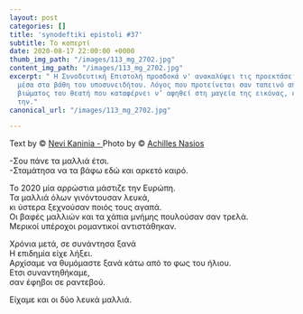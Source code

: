 ```yaml
---
layout: post
categories: []
title: 'synodeftiki epistoli #37'
subtitle: Το κοπερτί
date: 2020-08-17 22:00:00 +0000
thumb_img_path: "/images/113_mg_2702.jpg"
content_img_path: "/images/113_mg_2702.jpg"
excerpt: " Η Συνοδευτική Επιστολή προσδοκά ν' ανακαλύψει τις προεκτάσεις της εικόνας
  μέσα στα βάθη του υποσυνειδήτου. Λόγος που προτείνεται σαν ταπεινό απαύγασμα του
  βιώματος του θεατή που καταφέρνει ν’ αφηθεί στη μαγεία της εικόνας, επαναδημιουργώντας
  την."
canonical_url: "/images/113_mg_2702.jpg"

---
```

Text by © <a href="https://www.facebook.com/nevi.kaninia" target="blank">Nevi Kaninia - </a>Photo by © <a href="https://anikon.org/" target="blank">Achilles Nasios</a>

\-Σου πάνε τα μαλλιά έτσι.  
\-Σταμάτησα να τα βάφω εδώ και αρκετό καιρό.

Το 2020 μία αρρώστια μάστιζε την Ευρώπη.   
Τα μαλλιά όλων γινόντουσαν λευκά,  
κι ύστερα ξεχνούσαν ποιός τους αγαπά.  
Οι βαφές μαλλιών και τα χάπια μνήμης πουλούσαν σαν τρελά.  
Μερικοί υπέροχοι ρομαντικοί αντιστάθηκαν.  
  
Χρόνια μετά, σε συνάντησα ξανά  
Η επιδημία είχε λήξει.   
Αρχίσαμε να θυμόμαστε ξανά κάτω από το φως του ήλιου.  
Ετσι συναντηθήκαμε,  
σαν έφηβοι σε ραντεβού.

Είχαμε και οι δύο λευκά μαλλιά.